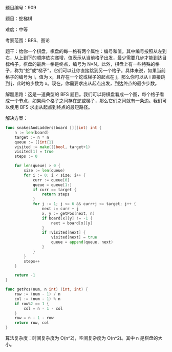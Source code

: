 题目编号：909

题目：蛇梯棋

难度：中等

考察范围：BFS、图论

题干：给你一个棋盘，棋盘的每一格有两个属性：编号和值。其中编号按照从左到右，从上到下的顺序依次递增，值表示从当前格子出发，最少需要几步才能到达目标格子。棋盘的最后一格是终点，编号为 N*N。此外，棋盘上有一些特殊的格子，称为“蛇”或“梯子”，它们可以让你直接跳到另一个格子。具体来说，如果当前格子的编号为 i，值为 x，且存在一个蛇或梯子的起点在 j，那么你可以从 i 直接跳到 j，此时的步数为 x。现在，你需要求出从起点出发，到达终点的最少步数。

解题思路：这是一道典型的 BFS 题目。我们可以将棋盘看成一个图，每个格子看成一个节点，如果两个格子之间存在蛇或梯子，那么它们之间就有一条边。我们可以使用 BFS 求出从起点到终点的最短路径。

解决方案：

```go
func snakesAndLadders(board [][]int) int {
    n := len(board)
    target := n * n
    queue := []int{1}
    visited := make([]bool, target+1)
    visited[1] = true
    steps := 0

    for len(queue) > 0 {
        size := len(queue)
        for i := 0; i < size; i++ {
            curr := queue[0]
            queue = queue[1:]
            if curr == target {
                return steps
            }
            for j := 1; j <= 6 && curr+j <= target; j++ {
                next := curr + j
                x, y := getPos(next, n)
                if board[x][y] != -1 {
                    next = board[x][y]
                }
                if !visited[next] {
                    visited[next] = true
                    queue = append(queue, next)
                }
            }
        }
        steps++
    }

    return -1
}

func getPos(num, n int) (int, int) {
    row := (num - 1) / n
    col := (num - 1) % n
    if row%2 == 1 {
        col = n - 1 - col
    }
    row = n - 1 - row
    return row, col
}
```

算法复杂度：时间复杂度为 O(n^2)，空间复杂度为 O(n^2)。其中 n 是棋盘的大小。